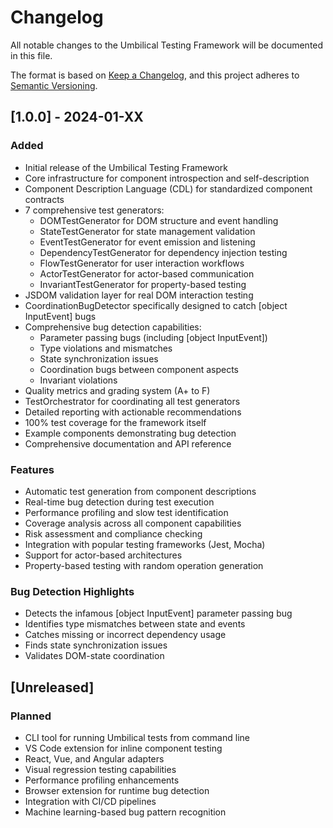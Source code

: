 # Changelog

All notable changes to the Umbilical Testing Framework will be documented in this file.

The format is based on [Keep a Changelog](https://keepachangelog.com/en/1.0.0/),
and this project adheres to [Semantic Versioning](https://semver.org/spec/v2.0.0.html).

## [1.0.0] - 2024-01-XX

### Added
- Initial release of the Umbilical Testing Framework
- Core infrastructure for component introspection and self-description
- Component Description Language (CDL) for standardized component contracts
- 7 comprehensive test generators:
  - DOMTestGenerator for DOM structure and event handling
  - StateTestGenerator for state management validation
  - EventTestGenerator for event emission and listening
  - DependencyTestGenerator for dependency injection testing
  - FlowTestGenerator for user interaction workflows
  - ActorTestGenerator for actor-based communication
  - InvariantTestGenerator for property-based testing
- JSDOM validation layer for real DOM interaction testing
- CoordinationBugDetector specifically designed to catch [object InputEvent] bugs
- Comprehensive bug detection capabilities:
  - Parameter passing bugs (including [object InputEvent])
  - Type violations and mismatches
  - State synchronization issues
  - Coordination bugs between component aspects
  - Invariant violations
- Quality metrics and grading system (A+ to F)
- TestOrchestrator for coordinating all test generators
- Detailed reporting with actionable recommendations
- 100% test coverage for the framework itself
- Example components demonstrating bug detection
- Comprehensive documentation and API reference

### Features
- Automatic test generation from component descriptions
- Real-time bug detection during test execution
- Performance profiling and slow test identification
- Coverage analysis across all component capabilities
- Risk assessment and compliance checking
- Integration with popular testing frameworks (Jest, Mocha)
- Support for actor-based architectures
- Property-based testing with random operation generation

### Bug Detection Highlights
- Detects the infamous [object InputEvent] parameter passing bug
- Identifies type mismatches between state and events
- Catches missing or incorrect dependency usage
- Finds state synchronization issues
- Validates DOM-state coordination

## [Unreleased]

### Planned
- CLI tool for running Umbilical tests from command line
- VS Code extension for inline component testing
- React, Vue, and Angular adapters
- Visual regression testing capabilities
- Performance profiling enhancements
- Browser extension for runtime bug detection
- Integration with CI/CD pipelines
- Machine learning-based bug pattern recognition